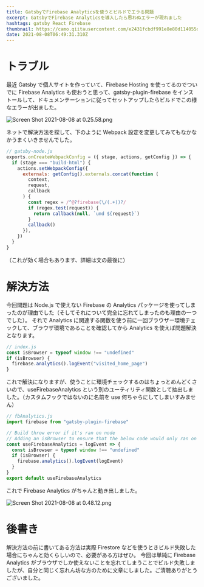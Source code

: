 ```yaml
---
title: GatsbyでFirebase Analyticsを使うとビルドでエラる問題
excerpt: GatsbyでFirebase Analyticsを導入したら思わぬエラーが現れました
hashtags: gatsby React Firebase
thumbnail: https://camo.qiitausercontent.com/e2431fcbdf991e8e80d114055de6f219cbab77f4/68747470733a2f2f71696974612d696d6167652d73746f72652e73332e61702d6e6f727468656173742d312e616d617a6f6e6177732e636f6d2f302f313832353936392f33363937303265612d363665632d353036322d336432302d6338353966653737343634352e706e67
date: 2021-08-08T06:49:31.310Z
---
```


# トラブル

最近 Gatsby で個人サイトを作っていて、Firebase Hosting を使ってるのでついでに Firebase Analytics も使おうと思って、gatsby-plugin-firebase をインストールして、ドキュメンテーションに従ってセットアップしたらビルドでこの様なエラーが出ました。

![Screen Shot 2021-08-08 at 0.25.58.png](https://qiita-image-store.s3.ap-northeast-1.amazonaws.com/0/1825969/369702ea-66ec-5062-3d20-c859fe774645.png)

ネットで解決方法を探して、下のように Webpack 設定を変更してみてもなかなかうまくいきませんでした。

```js
// gatsby-node.js
exports.onCreateWebpackConfig = ({ stage, actions, getConfig }) => {
  if (stage === "build-html") {
    actions.setWebpackConfig({
      externals: getConfig().externals.concat(function (
        context,
        request,
        callback
      ) {
        const regex = /^@?firebase(\/(.+))?/
        if (regex.test(request)) {
          return callback(null, `umd ${request}`)
        }
        callback()
      }),
    })
  }
}
```

（これが効く場合もあります、詳細は文の最後に）

# 解決方法

今回問題は Node.js で使えない Firebase の Analytics パッケージを使ってしまったのが理由でした（そしてそれについて完全に忘れてしまったのも理由の一つでした）。
それで Analytics に関連する関数を使う前に一回ブラウザー環境チェックして、ブラウザ環境であることを確認してから Analytics を使えば問題解決となります。

```js
// index.js
const isBrowser = typeof window !== "undefined"
if (isBrowser) {
  firebase.analytics().logEvent("visited_home_page")
}
```

これで解決になりますが、使うことに環境チェックするのはちょっとめんどくさいので、useFirebaseAnalytics という別のユーティリティ関数として抽出しました。（カスタムフックではないのに名前を use 何ちゃらにしてしまいすみません）

```js
// fbAnalytics.js
import firebase from "gatsby-plugin-firebase"

// Build throw error if it's ran on node
// Adding an isBrowser to ensure that the below code would only ran on browser
const useFirebaseAnalytics = logEvent => {
  const isBrowser = typeof window !== "undefined"
  if (isBrowser) {
    firebase.analytics().logEvent(logEvent)
  }
}
export default useFirebaseAnalytics
```

これで Firebase Analytics がちゃんと動き出しました。

![Screen Shot 2021-08-08 at 0.48.12.png](https://qiita-image-store.s3.ap-northeast-1.amazonaws.com/0/1825969/7475ad35-1d2a-bf26-a81e-025b6aace950.png)

# 後書き

解決方法の前に書いてある方法は実際 Firestore などを使うときビルド失敗した場合にちゃんと効くらしいので、必要がある方はぜひ。
今回は単純に Firebase Analytics がブラウザでしか使えないことを忘れてしまうことでビルド失敗しましたが、自分と同じく忘れん坊な方のために文章にしました。ご清聴ありがとうございました。
